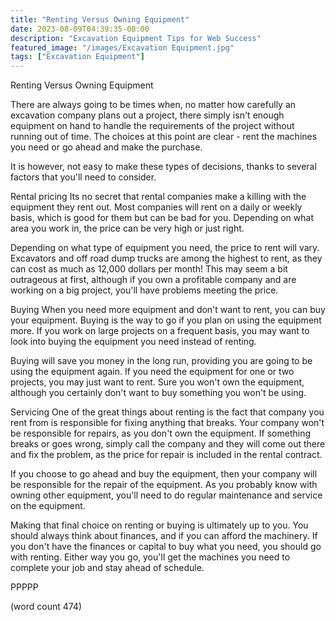 ```yaml
---
title: "Renting Versus Owning Equipment"
date: 2023-08-09T04:39:35-08:00
description: "Excavation Equipment Tips for Web Success"
featured_image: "/images/Excavation Equipment.jpg"
tags: ["Excavation Equipment"]
---
```


Renting Versus Owning Equipment

There are always going to be times when, no matter
how carefully an excavation company plans out a 
project, there simply isn't enough equipment on hand
to handle the requirements of the project without
running out of time.  The choices at this point are
clear - rent the machines you need or go ahead and
make the purchase.

It is however, not easy to make these types of 
decisions, thanks to several factors that you'll 
need to consider.  

Rental pricing
Its no secret that rental companies make a killing
with the equipment they rent out.  Most companies
will rent on a daily or weekly basis, which is good
for them but can be bad for you.  Depending on what
area you work in, the price can be very high or 
just right.

Depending on what type of equipment you need, the
price to rent will vary.  Excavators and off road
dump trucks are among the highest to rent, as they 
can cost as much as 12,000 dollars per month!  This
may seem a bit outrageous at first, although if you
own a profitable company and are working on a big
project, you'll have problems meeting the price.

Buying
When you need more equipment and don't want to rent,
you can buy your equipment.  Buying is the way to
go if you plan on using the equipment more.  If you
work on large projects on a frequent basis, you may
want to look into buying the equipment you need
instead of renting.

Buying will save you money in the long run, providing
you are going to be using the equipment again.  If
you need the equipment for one or two projects, you
may just want to rent.  Sure you won't own the 
equipment, although you certainly don't want to buy
something you won't be using.

Servicing
One of the great things about renting is the fact
that company you rent from is responsible for fixing
anything that breaks.  Your company won't be responsible
for repairs, as you don't own the equipment.  If
something breaks or goes wrong, simply call the 
company and they will come out there and fix the 
problem, as the price for repair is included in the
rental contract.

If you choose to go ahead and buy the equipment,
then your company will be responsible for the repair
of the equipment.  As you probably know with owning
other equipment, you'll need to do regular maintenance
and service on the equipment.

Making that final choice on renting or buying is
ultimately up to you.  You should always think about
finances, and if you can afford the machinery.  If
you don't have the finances or capital to buy what
you need, you should go with renting.  Either way
you go, you'll get the machines you need to complete
your job and stay ahead of schedule.

PPPPP

(word count 474)

